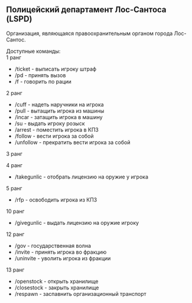 ## Полицейский департамент Лос-Сантоса (LSPD)

Организация, являющаяся правоохранительным органом города Лос-Сантос.  
  
Доступные команды:  
1 ранг

*   /ticket - выписать игроку штраф
*   /pd - принять вызов
*   /f - говорить по рации

  
2 ранг

*   /cuff - надеть наручники на игрока
*   /pull - вытащить игрока из машины
*   /incar - затащить игрока в машину
*   /su - выдать игроку розыск
*   /arrest - поместить игрока в КПЗ
*   /follow - вести игрока за собой
*   /unfollow - прекратить вести игрока за собой

  
3 ранг

  
4 ранг

*   /takegunlic - отобрать лицензию на оружие у игрока

  
5 ранг

*   /rfp - освободить игрока из КПЗ

  
10 ранг

*   /givegunlic - выдать лицензию на оружие игроку

  
12 ранг

*   /gov - государственная волна
*   /invite - принять игрока во фракцию
*   /uninvite - уволить игрока из фракции

  
13 ранг

*   /openstock - открыть хранилище
*   /closestock - закрыть хранилище
*   /respawn - заспавнить организационный транспорт